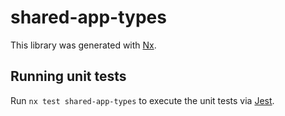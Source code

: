 # shared-app-types

This library was generated with [Nx](https://nx.dev).

## Running unit tests

Run `nx test shared-app-types` to execute the unit tests via [Jest](https://jestjs.io).
